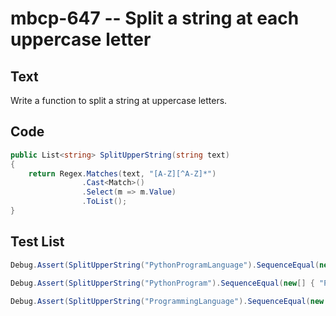 # mbcp-647 -- Split a string at each uppercase letter

## Text

Write a function to split a string at uppercase letters.

## Code

```csharp
public List<string> SplitUpperString(string text) 
{
    return Regex.Matches(text, "[A-Z][^A-Z]*")
                .Cast<Match>()
                .Select(m => m.Value)
                .ToList();
}
```

## Test List

```csharp
Debug.Assert(SplitUpperString("PythonProgramLanguage").SequenceEqual(new List<string> { "Python", "Program", "Language" }));
```

```csharp
Debug.Assert(SplitUpperString("PythonProgram").SequenceEqual(new[] { "Python", "Program" }));
```

```csharp
Debug.Assert(SplitUpperString("ProgrammingLanguage").SequenceEqual(new List<string> { "Programming", "Language" }));
```

